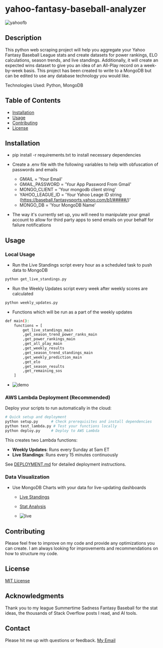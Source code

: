 # yahoo-fantasy-baseball-analyzer
![yahoofb](https://github.com/hotlikesauce/yahoo-fantasy-baseball-analyzer/assets/46724986/5a63122f-c5c9-4e21-ae7c-dfded8a2c26e)

## Description

This python web scraping project will help you aggregate your Yahoo Fantasy Baseball League stats and create datasets for power rankings, ELO calculations, season trends, and live standings. Additionally, it will create an expected wins dataset to give you an idea of an All-Play record on a week-by-week basis. This project has been created to write to a MongoDB but can be edited to use any database technology you would like.

Technologies Used: Python, MongoDB

## Table of Contents

- [Installation](#installation)
- [Usage](#usage)
- [Contributing](#contributing)
- [License](#license)

## Installation

- pip install -r requirements.txt to install necessary dependencies

- Create a .env file with the following variables to help with obfuscation of passwords and emails
  - GMAIL = 'Your Email'<br>
  - GMAIL_PASSWORD = 'Your App Password From Gmail'<br>
  - MONGO_CLIENT = 'Your mongodb client string'
  - YAHOO_LEAGUE_ID = 'Your Yahoo Leage ID string (https://baseball.fantasysports.yahoo.com/b1/#####/)'
  - MONGO_DB = 'Your MongoDB Name'

- The way it's currently set up, you will need to manipulate your gmail account to allow for third party apps to send emails on your behalf for failure notifications

## Usage

### Local Usage
- Run the Live Standings script every hour as a scheduled task to push data to MongoDB
```bash
python get_live_standings.py
```
- Run the Weekly Updates script every week after weekly scores are calculated
```bash
python weekly_updates.py
```
- Functions which will be run as a part of the weekly updates
```bash
def main():
    functions = [
        get_live_standings_main
        ,get_season_trend_power_ranks_main 
        ,get_power_rankings_main 
        ,get_all_play_main 
        ,get_weekly_results
        ,get_season_trend_standings_main 
        ,get_weekly_prediction_main 
        ,get_elo
        ,get_season_results
        ,get_remaining_sos
    ]
```

- ![demo](https://github.com/hotlikesauce/YahooFantasyBaseball_2023/assets/46724986/5d4fcfeb-33ee-4dad-88d6-18de16486e26)

### AWS Lambda Deployment (Recommended)

Deploy your scripts to run automatically in the cloud:

```bash
# Quick setup and deployment
python setup.py      # Check prerequisites and install dependencies
python test_lambda.py # Test your functions locally
python deploy.py     # Deploy to AWS Lambda
```

This creates two Lambda functions:
- **Weekly Updates**: Runs every Sunday at 5am ET
- **Live Standings**: Runs every 15 minutes continuously

See [DEPLOYMENT.md](DEPLOYMENT.md) for detailed deployment instructions.

### Data Visualization
- Use MongoDB Charts with your data for live-updating dashboards
  - [Live Standings](https://charts.mongodb.com/charts-pc-kmmrs/public/dashboards/9356d15c-ebdd-4ac3-a061-858c0a3b5026)
  - [Stat Analysis](https://charts.mongodb.com/charts-pc-kmmrs/public/dashboards/47923ebc-cab2-4670-96a0-cbb87193490a)

  - ![live](https://github.com/hotlikesauce/YahooFantasyBaseball_2023/assets/46724986/152959ea-8c2e-4ae6-82b3-079a53222f2b)
 
## Contributing

Please feel free to improve on my code and provide any optimizations you can create. I am always looking for improvements and recommendations on how to structure my code.

## License

[MIT License](https://choosealicense.com/licenses/mit/)

## Acknowledgments

Thank you to my league Summertime Sadness Fantasy Baseball for the stat ideas, the thousands of Stack Overflow posts I read, and AI tools.

## Contact

Please hit me up with questions or feedback. [My Email](mailto:taylorreeseward@gmail.com)
